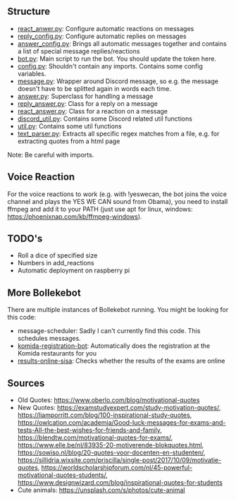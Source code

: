 ## Structure
- [react_anwer.py](react_anwer.py): Configure automatic reactions on messages
- [reply_config.py](reply_answer.py): Configure automatic replies on messages
- [answer_config.py](answer_config.py): Brings all automatic messages together and contains a list of special message replies/reactions
- [bot.py](bot.py): Main script to run the bot. You should update the token here.
- [config.py](config.py): Shouldn't contain any imports. Contains some config variables.
- [message.py](message.py): Wrapper around Discord message, so e.g. the message doesn't have to be splitted again in words each time.
- [answer.py](answer.py): Superclass for handling a message
- [reply_answer.py](reply_answer.py): Class for a reply on a message
- [react_answer.py](react_answer.py): Class for a reaction on a message
- [discord_util.py](discord_util.py): Contains some Discord related util functions
- [util.py](util.py): Contains some util functions
- [text_parser.py](text_parser.py): Extracts all specific regex matches from a file, e.g. for extracting quotes from a html page

Note: Be careful with imports. 

## Voice Reaction
For the voice reactions to work (e.g. with !yeswecan, the bot joins the voice channel and plays the YES WE CAN sound from Obama), you need to install ffmpeg and add it to your PATH (just use apt for linux, windows: https://phoenixnap.com/kb/ffmpeg-windows).

## TODO's
- Roll a dice of specified size
- Numbers in add_reactions
- Automatic deployment on raspberry pi

## More Bollekebot
There are multiple instances of Bollekebot running. You might be looking for this code:
- message-scheduler: Sadly I can't currently find this code. This schedules messages. 
- [komida-registration-bot](https://github.com/arnodeceuninck/komida-registration-bot): Automatically does the registration at the Komida restaurants for you
- [results-online-sisa](https://github.com/arnodeceuninck/results-online-sisa): Checks whether the results of the exams are online

## Sources
- Old Quotes: https://www.oberlo.com/blog/motivational-quotes
- New Quotes: https://examstudyexpert.com/study-motivation-quotes/, https://liamporritt.com/blog/100-inspirational-study-quotes, https://owlcation.com/academia/Good-luck-messages-for-exams-and-tests-All-the-best-wishes-for-friends-and-family, https://blendtw.com/motivational-quotes-for-exams/, https://www.elle.be/nl/83935-20-motiverende-blokquotes.html, https://sowiso.nl/blog/20-quotes-voor-docenten-en-studenten/, https://sillidria.wixsite.com/priscilla/single-post/2017/10/09/motivatie-quotes, https://worldscholarshipforum.com/nl/45-powerful-motivational-quotes-students/, https://www.designwizard.com/blog/inspirational-quotes-for-students
- Cute animals: https://unsplash.com/s/photos/cute-animal